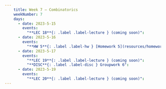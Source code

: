 ```yaml
---
    title: Week 7 – Combinatorics
    weekNumber: 7
    days:
      - date: 2023-5-15
        events:
          "**LEC 18**{: .label .label-lecture } (coming soon)":
      - date: 2023-5-16
        events:
          "**HW 5**{: .label .label-hw } [Homework 5](resources/homework/hw5/homework5.pdf) [🍃](https://www.overleaf.com/read/ctpttsrbbrpb)":
      - date: 2023-5-17
        events:
          "**LEC 19**{: .label .label-lecture } (coming soon)":
          "**DISC**{: .label .label-disc } Groupwork 6":
      - date: 2023-5-19
        events:
          "**LEC 20**{: .label .label-lecture } (coming soon)":
---
```


